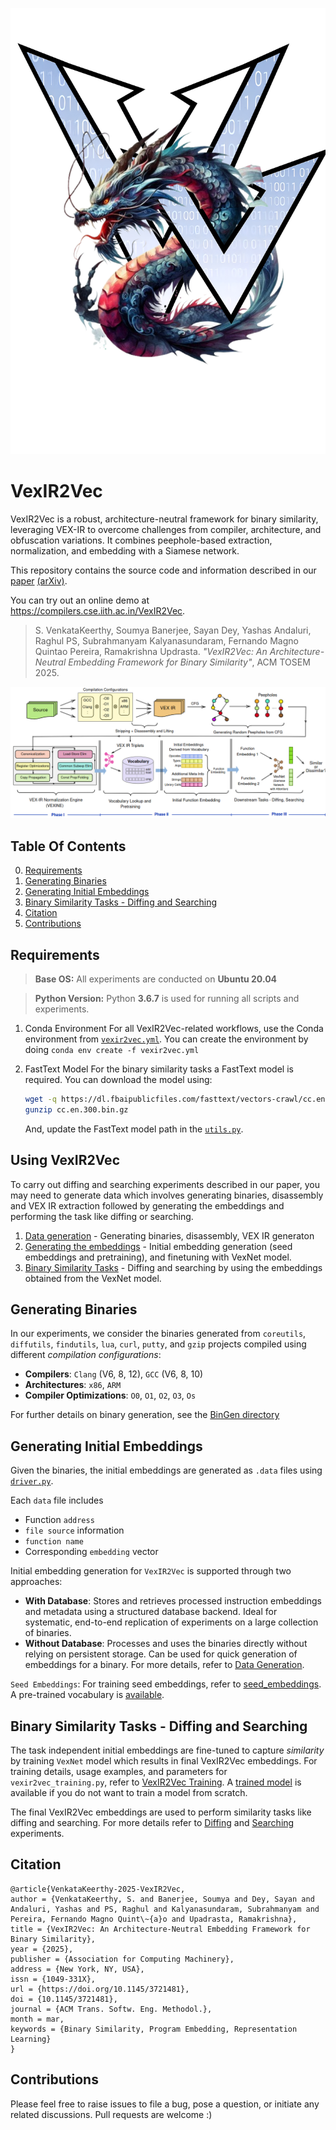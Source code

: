 ![VexIR2Vec](https://github.com/IITH-Compilers/VexIR2Vec/blob/main/images/VexIR2Vec_Logo.png)
# VexIR2Vec

VexIR2Vec is a robust, architecture-neutral framework for binary similarity, leveraging VEX-IR to overcome challenges from compiler, architecture, and obfuscation variations. It combines peephole-based extraction, normalization, and embedding with a Siamese network.

This repository contains the source code and information described in our [paper](https://dl.acm.org/doi/10.1145/3721481) [(arXiv)](https://arxiv.org/pdf/2312.00507).

You can try out an online demo at https://compilers.cse.iith.ac.in/VexIR2Vec.

> S. VenkataKeerthy, Soumya Banerjee, Sayan Dey, Yashas Andaluri, Raghul PS, Subrahmanyam Kalyanasundaram, Fernando Magno Quintao Pereira, Ramakrishna Updrasta. _"VexIR2Vec: An Architecture-Neutral Embedding Framework for Binary Similarity"_, ACM TOSEM 2025.


<p align="center">
  <img src="images/vexir2vec_overview.png" alt="VexIR2Vec Overview" style="max-width: 100%; height: auto;"/>
</p>


## Table Of Contents
0. [Requirements](#requirements)
1. [Generating Binaries](#generating-binaries)
2. [Generating Initial Embeddings](#generating-initial-embeddings)
3. [Binary Similarity Tasks - Diffing and Searching](#binary-similarity-tasks---diffing-and-searching)
4. [Citation](#citation)
5. [Contributions](#contributions)

## Requirements

> **Base OS:**
> All experiments are conducted on **Ubuntu 20.04**

> **Python Version:**
> Python **3.6.7** is used for running all scripts and experiments.

1. Conda Environment
    For all VexIR2Vec-related workflows, use the Conda environment from [`vexir2vec.yml`](./vexir2vec.yml).
    You can create the environment by doing `conda env create -f vexir2vec.yml`

2. FastText Model
    For the binary similarity tasks a FastText model is required. You can download the model using:
    ```bash
    wget -q https://dl.fbaipublicfiles.com/fasttext/vectors-crawl/cc.en.300.bin.gz -O cc.en.300.bin.gz
    gunzip cc.en.300.bin.gz
    ```

    And, update the FastText model path in the [`utils.py`](./embeddings/vexNet/utils.py#L59).

## Using VexIR2Vec

To carry out diffing and searching experiments described in our paper, you may need to generate data which
involves generating binaries, disassembly and VEX IR extraction followed by generating the embeddings and performing the
task like diffing or searching.

1. [Data generation](#generating-binaries) - Generating binaries, disassembly, VEX IR generaton
2. [Generating the embeddings](#generating-initial-embeddings) - Initial embedding generation (seed embeddings and pretraining), and finetuning with VexNet model.
3. [Binary Similarity Tasks](#binary-similarity-tasks---diffing-and-searching) - Diffing and searching by using the embeddings obtained from the VexNet model.

## Generating Binaries
In our experiments, we consider the binaries generated from `coreutils`, `diffutils`, `findutils`, `lua`, `curl`, `putty`, and
`gzip` projects compiled using different _compilation configurations_:
  - **Compilers**: `Clang` (V6, 8, 12), `GCC` (V6, 8, 10)
  - **Architectures**: `x86`, `ARM`
  - **Compiler Optimizations**: `O0`, `O1`, `O2`, `O3`, `Os`

For further details on binary generation, see the [BinGen directory](./embeddings/BinGen)

## Generating Initial Embeddings
Given the binaries, the initial embeddings are generated as `.data` files using [`driver.py`](./embeddings/pre-training/driver.py).

Each `data` file includes
  - Function `address`
  - `file source` information
  - `function name`
  - Corresponding `embedding` vector

Initial embedding generation for `VexIR2Vec` is supported through two approaches:
- **With Database**: Stores and retrieves processed instruction embeddings and metadata using a structured database backend.
  Ideal for systematic, end-to-end replication of experiments on a large collection of binaries.
- **Without Database**: Processes and uses the binaries directly without relying on persistent storage. Can be used for quick
  generation of embeddings for a binary.
For more details, refer to [Data Generation](./embeddings/pre-training).

`Seed Embeddings`: For training seed embeddings, refer to [seed_embeddings](./vocabulary/seed_embeddings). A pre-trained vocabulary
is [available](./vocabulary/seedEmbedding.txt).

## Binary Similarity Tasks - Diffing and Searching

The task independent initial embeddings are fine-tuned to capture _similarity_ by training `VexNet` model which results in final VexIR2Vec embeddings.
For training details, usage examples, and parameters for `vexir2vec_training.py`, refer to [VexIR2Vec Training](./embeddings/vexNet). A
[trained model](./embeddings/vexNet/vexir2vec.model) is available if you do not want to train a model from scratch.

The final VexIR2Vec embeddings are used to perform similarity tasks like diffing and searching. For more details refer to [Diffing](./experiments/diffing)
and [Searching](./experiments/searching) experiments.


## Citation
```
@article{VenkataKeerthy-2025-VexIR2Vec,
author = {VenkataKeerthy, S. and Banerjee, Soumya and Dey, Sayan and Andaluri, Yashas and PS, Raghul and Kalyanasundaram, Subrahmanyam and Pereira, Fernando Magno Quint\~{a}o and Upadrasta, Ramakrishna},
title = {VexIR2Vec: An Architecture-Neutral Embedding Framework for Binary Similarity},
year = {2025},
publisher = {Association for Computing Machinery},
address = {New York, NY, USA},
issn = {1049-331X},
url = {https://doi.org/10.1145/3721481},
doi = {10.1145/3721481},
journal = {ACM Trans. Softw. Eng. Methodol.},
month = mar,
keywords = {Binary Similarity, Program Embedding, Representation Learning}
}
```
## Contributions
Please feel free to raise issues to file a bug, pose a question, or initiate any related discussions. Pull requests are welcome :)
